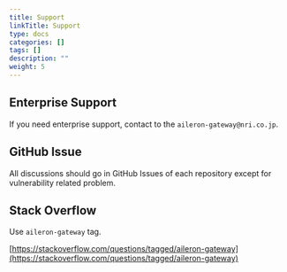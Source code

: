 ```yaml
---
title: Support
linkTitle: Support
type: docs
categories: []
tags: []
description: ""
weight: 5
---
```



## Enterprise Support

If you need enterprise support, contact to the `aileron-gateway@nri.co.jp`.

## GitHub Issue

All discussions should go in GitHub Issues of each repository except for vulnerability related problem.

## Stack Overflow

Use `aileron-gateway` tag.

[https://stackoverflow.com/questions/tagged/aileron-gateway](https://stackoverflow.com/questions/tagged/aileron-gateway)
